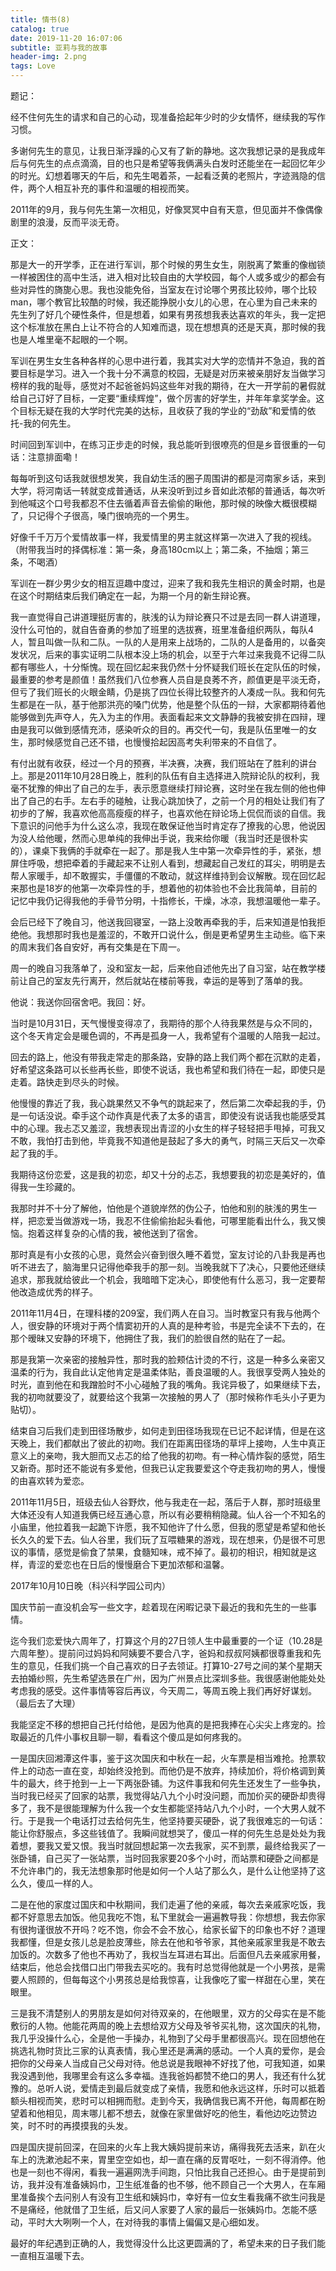 ```yaml
---
title: 情书(8)
catalog: true
date: 2019-11-20 16:07:06
subtitle: 亚莉与我的故事
header-img: 2.png
tags: Love
---
```


题记：

经不住何先生的请求和自己的心动，现准备拾起年少时的少女情怀，继续我的写作习惯。

多谢何先生的意见，让我日渐浮躁的心又有了新的静地。这次我想记录的是我成年后与何先生的点点滴滴，目的也只是希望等我俩满头白发时还能坐在一起回忆年少的时光。幻想着哪天的午后，和先生喝着茶，一起看泛黄的老照片，字迹溅隐的信件，两个人相互补充的事件和温暖的相视而笑。

2011年的9月，我与何先生第一次相见，好像冥冥中自有天意，但见面并不像偶像剧里的浪漫，反而平淡无奇。

正文：

那是大一的开学季，正在进行军训，那个时候的男生女生，刚脱离了繁重的像枷锁一样被困住的高中生活，进入相对比较自由的大学校园，每个人或多或少的都会有些对异性的旖旎心思。我也没能免俗，当室友在讨论哪个男孩比较帅，哪个比较man，哪个教官比较酷的时候，我还能挣脱小女儿的心思，在心里为自己未来的先生列了好几个硬性条件，但是想着，如果有男孩想我表达喜欢的年头，我一定把这个标准放在黑白上让不符合的人知难而退，现在想想真的还是天真，那时候的我也是人堆里毫不起眼的一个啊。

军训在男生女生各种各样的心思中进行着，我其实对大学的恋情并不急迫，我的首要目标是学习。进入一个我十分不满意的校园，无疑是对历来被亲朋好友当做学习榜样的我的耻辱，感觉对不起爸爸妈妈这些年对我的期待，在大一开学前的暑假就给自己订好了目标，一定要“重续辉煌”，做个厉害的好学生，并年年拿奖学金。这个目标无疑在我的大学时代完美的达标，且收获了我的学业的“劲敌”和爱情的依托-我的何先生。

时间回到军训中，在练习正步走的时候，我总能听到很嘹亮的但是乡音很重的一句话：注意排面嘞！

每每听到这句话我就很想发笑，我自幼生活的圈子周围讲的都是河南家乡话，来到大学，将河南话一转就变成普通话，从来没听到过乡音如此浓郁的普通话，每次听到他喊这个口号我都忍不住去循着声音去偷偷的瞅他，那时候的映像大概很模糊了，只记得个子很高，嗓门很响亮的一个男生。

好像千千万万个爱情故事一样，我爱情里的男主就这样第一次进入了我的视线。（附带我当时的择偶标准：第一条，身高180cm以上；第二条，不抽烟；第三条，不喝酒）

军训在一群少男少女的相互逗趣中度过，迎来了我和我先生相识的黄金时期，也是在这个时期结束后我们确定在一起，为期一个月的新生辩论赛。

我一直觉得自己讲道理挺厉害的，肤浅的认为辩论赛只不过是去同一群人讲道理，没什么可怕的，就自告奋勇的参加了班里的选拔赛，班里准备组织两队，每队4人，暂且叫做一队和二队。一队的人是用来上战场的，二队的人是备用的，以备突发状况，后来的事实证明二队根本没上场的机会，以至于六年过来我竟不记得二队都有哪些人，十分惭愧。现在回忆起来我仍然十分怀疑我们班长在定队伍的时候，最重要的参考是颜值！虽然我们八位参赛人员自是良莠不齐，颜值更是平淡无奇，但亏了我们班长的火眼金睛，仍是挑了四位长得比较整齐的人凑成一队。我和何先生都是在一队，基于他那洪亮的嗓门优势，他是整个队伍的一辩，大家都期待着他能够做到先声夺人，先入为主的作用。表面看起来文文静静的我被安排在四辩，理由是我可以做到感情充沛，感染听众的目的。再交代一句，我是队伍里唯一的女生，那时候感觉自己还不错，也慢慢拾起因高考失利带来的不自信了。

有付出就有收获，经过一个月的预赛，半决赛，决赛，我们班站在了胜利的讲台上。那是2011年10月28日晚上，胜利的队伍有自主选择进入院辩论队的权利，我毫不犹豫的伸出了自己的左手，表示愿意继续打辩论赛，这时坐在我左侧的他也伸出了自己的右手。左右手的碰触，让我心跳加快了，之前一个月的相处让我们有了初步的了解，我喜欢他高高瘦瘦的样子，也喜欢他在辩论场上侃侃而谈的自信。我下意识的问他手为什么这么凉，我现在敢保证他当时肯定存了撩我的心思，他说因为没人给他暖，然而心思单纯的我伸出手说，我来给你暖（我当时还是很朴实的），课桌下我俩的手就牵在一起了。那是我人生中第一次牵异性的手，紧张，想屏住呼吸，想把牵着的手藏起来不让别人看到，想藏起自己发红的耳尖，明明是去帮人家暖手，却不敢握实，手僵僵的不敢动，就这样维持到会议解散。现在回忆起来那也是18岁的他第一次牵异性的手，想着他的初体验也不会比我简单，目前的记忆中我仍记得我他的手骨节分明，十指修长，干燥，冰凉，我想温暖他一辈子。

会后已经下了晚自习，他送我回寝室，一路上没敢再牵我的手，后来知道是怕我拒绝他。我想那时我也是羞涩的，不敢开口说什么，倒是更希望男生主动些。临下来的周末我们各自安好，再有交集是在下周一。

周一的晚自习我落单了，没和室友一起，后来他自述他先出了自习室，站在教学楼前让自己的室友先行离开，然后就站在楼前等我，幸运的是等到了落单的我。

他说：我送你回宿舍吧。我回：好。

当时是10月31日，天气慢慢变得凉了，我期待的那个人待我果然是与众不同的，这个冬天肯定会是暖色调的，不再是孤身一人，我希望有个温暖的人陪我一起过。

回去的路上，他没有带我走常走的那条路，安静的路上我们两个都在沉默的走着，好希望这条路可以长些再长些，即使不说话，我也希望和我们待在一起，即使只是走着。路快走到尽头的时候。

他慢慢的靠近了我，我心跳果然又不争气的跳起来了，然后第二次牵起我的手，仍是一句话没说。牵手这个动作真是代表了太多的语言，即使没有说话我也能感受其中的心理。我忐忑又羞涩，我想表现出青涩的小女生的样子轻轻把手甩掉，可我又不敢，我怕打击到他，毕竟我不知道他是鼓起了多大的勇气，时隔三天后又一次牵起了我的手。

我期待这份恋爱，这是我的初恋，却又十分的忐忑，我想要我的初恋是美好的，值得我一生珍藏的。

我那时并不十分了解他，怕他是个道貌岸然的伪公子，怕他和别的肤浅的男生一样，把恋爱当做游戏一场，我忍不住偷偷抬起头看他，可哪里能看出什么，我又懊恼。抱着这样复杂的心情的我，被他送到了宿舍。

那时真是有小女孩的心思，竟然会兴奋到很久睡不着觉，室友讨论的八卦我是再也听不进去了，脑海里只记得他牵我手的那一刻。当晚我就下了决心，只要他还继续追求，那我就给彼此一个机会，我暗暗下定决心，即使他有什么恶习，我一定要帮他改造成优秀的样子。

2011年11月4日，在理科楼的209室，我们两人在自习。当时教室只有我与他两个人，很安静的环境对于两个情窦初开的人真的是种考验，书是完全读不下去的，在那个暧昧又安静的环境下，他拥住了我，我们的脸很自然的贴在了一起。

那是我第一次亲密的接触异性，那时我的脸颊估计烫的不行，这是一种多么亲密又温柔的行为，我自此认定他肯定是温柔体贴，善良温暖的人。我很享受两人独处的时光，直到他在和我蹭脸时不小心碰触了我的嘴角。我诧异极了，如果继续下去，我的初吻就要没了，就要给这个我第一次接触的男人了（那时候称作毛头小子更为贴切）。

结束自习后我们走到田径场散步，如何走到田径场我现在已记不起详情，但是在这天晚上，我们都献出了彼此的初吻。我们在距离田径场的草坪上接吻，人生中真正意义上的亲吻，我大胆而又忐忑的给了他我的初吻。有一种心情炸裂的感觉，陌生又新奇。那时还不能说有多爱他，但我已认定我要爱这个夺走我初吻的男人，慢慢的由喜欢转为爱恋。

2011年11月5日，班级去仙人谷野炊，他与我走在一起，落后于人群，那时班级里大体还没有人知道我俩已经互通心意，所以有必要稍稍隐藏。仙人谷一个不知名的小庙里，他拉着我一起跪下许愿，我不知他许了什么愿，但我的愿望是希望和他长长久久的爱下去。仙人谷里，我们玩了互喂糖果的游戏，现在想来，仍是很不可思议的事情，感觉是偷食了禁果，食髓知味，戒不掉了。最初的相识，相知就是这样，青涩的爱恋也在日后的慢慢磨合下更加浓郁和温馨。

2017年10月10日晚（科兴科学园公司内）

国庆节前一直没机会写一些文字，趁着现在闲暇记录下最近的我和先生的一些事情。

迄今我们恋爱快六周年了，打算这个月的27日领人生中最重要的一个证（10.28是六周年整）。提前问过妈妈和阿姨要不要合八字，爸妈和叔叔阿姨都很尊重我和先生的意见，任我们挑一个自己喜欢的日子去领证。打算10-27号之间的某个星期天去拍婚纱照，先生希望选景在广州，因为广州景点比深圳多些。我很感谢他能处处考虑我的感受。这件事情等容后再议，今天周二，等周五晚上我们再好好谋划。（最后去了大理）

我能坚定不移的想把自己托付给他，是因为他真的是把我捧在心尖尖上疼宠的。捡取最近的几件小事权且聊一聊，看看这个傻瓜是如何疼我的。

一是国庆回湘潭这件事，鉴于这次国庆和中秋在一起，火车票是相当难抢。抢票软件上的动态一直在变，却始终没抢到。而他仍是不放弃，持续加价，将价格调到黄牛的最大，终于抢到一上一下两张卧铺。为这件事我和何先生还发生了一些争执，当时我已经买了回家的站票，我觉得站八九个小时没问题，而加价买的硬卧却贵得多了，我不是很能理解为什么我一个女生都能坚持站八九个小时，一个大男人就不行。于是我一个电话打过去给何先生，他坚持要买硬卧，说了我很难忘的一句话：能让你舒服点，多这些钱值了。我瞬间就想哭了，傻瓜一样的何先生总是处处为我着想，要我又爱又恨。我当时就回想起第一次去我家，买不到票，最终给我买了一张卧铺，自己买了一张站票，当时回我家要20多个小时，而站票和硬卧之间都是不允许串门的，我无法想象那时他是如何一个人站了那么久，是什么让他坚持了这么久，傻瓜一样的人。

二是在他的家度过国庆和中秋期间，我们走遍了他的亲戚，每次去亲戚家吃饭，我都不好意思去加饭。他见我吃不饱，私下里就会一遍遍教导我：你想想，我去你家有很拘谨很放不开吗？吃不饱，你会不会不放心，给家长留下的印象也不好？道理我都懂，但是女孩儿总是脸皮薄些，除去在他和爷爷家，其他亲戚家里我是不敢去加饭的。次数多了他也不再劝了，我权当左耳进右耳出。后面但凡去亲戚家用餐，结束后，他总会找借口出门带我去买吃的。我有时总觉得他就是一个小男孩，是需要人照顾的，但每每这个小男孩总是给我惊喜，让我像吃了蜜一样甜在心里，笑在眼里。

三是我不清楚别人的男朋友是如何对待双亲的，在他眼里，双方的父母实在是不能敷衍的人物。他能花两周的晚上去想给双方父母及爷爷买礼物，这次国庆的礼物，我几乎没操什么心，全是他一手操办，礼物到了父母手里都很高兴。现在回想他在挑选礼物时货比三家的认真表情，我心里还是满满的感动。一个人真的爱你，是会把你的父母亲人当成自己父母对待。他总说是我眼神不好找了他，可我知道，如果我没遇到他，我哪里会有这么多幸福。连我爸妈都赞不绝口的男人，我还有什么犹豫的。总听人说，爱情走到最后就变成了亲情，我愿和他永远这样，乐时可以抵着额头相视而笑，悲时可以相拥而慰。走到今天，我确信我已离不开他，每周都在盼望着和他相见，周末哪儿都不想去，就像在家里做好吃的他生，看他边吃边赞边笑，时不时的再摸摸我的头发。

四是国庆提前回深，在回来的火车上我大姨妈提前来访，痛得我死去活来，趴在火车上的洗漱池起不来，胃里空空如也，却一直在痛的反胃呕吐，一刻不得消停。他也是一刻也不得闲，看我一遍遍网洗手间跑，只怕比我自己还担心。由于是提前到访，我并没有准备姨妈巾，卫生纸准备的也不够，他不顾自己一个大男人，在车厢里准备挨个去问别人有没有卫生纸和姨妈巾，幸好有一位女生看我痛不欲生问我是不是痛经，他就借了卫生纸，后又问人家要了人家的最后一张姨妈巾。怎能不感动，平时大大咧咧一个人，在对待我的事情上偏偏又是心细如发。

最好的年纪遇到正确的人，我觉得没什么比这更圆满的了，希望未来的日子我们能一直相互温暖下去。